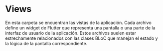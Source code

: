 # Views

En esta carpeta se encuentran las vistas de la aplicación. Cada archivo define un widget de Flutter que representa una pantalla o una parte de la interfaz de usuario de la aplicación. Estos archivos suelen estar estrechamente relacionados con las clases BLoC que manejan el estado y la lógica de la pantalla correspondiente.
